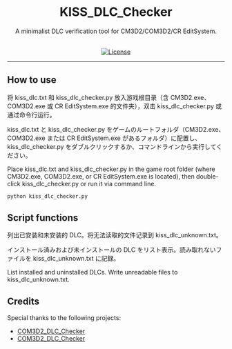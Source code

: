 <div align="center">

<h1>KISS_DLC_Checker</h1>
  
A minimalist DLC verification tool for CM3D2/COM3D2/CR EditSystem.<br><br>
  
[![License](https://img.shields.io/badge/LICENSE-MIT-green.svg?style=for-the-badge)](https://github.com/echoesofanelusiveage/KISS_DLC_Checker/blob/main/LICENSE)

</div>

---

## How to use

将 kiss_dlc.txt 和 kiss_dlc_checker.py 放入游戏根目录（含 CM3D2.exe、COM3D2.exe 或 CR EditSystem.exe 的文件夹），双击 kiss_dlc_checker.py 或通过命令行运行。

kiss_dlc.txt と kiss_dlc_checker.py をゲームのルートフォルダ（CM3D2.exe、COM3D2.exe または CR EditSystem.exe があるフォルダ）に配置し、kiss_dlc_checker.py をダブルクリックするか、コマンドラインから実行してください。

Place kiss_dlc.txt and kiss_dlc_checker.py in the game root folder (where CM3D2.exe, COM3D2.exe, or CR EditSystem.exe is located), then double-click kiss_dlc_checker.py or run it via command line.

```bash
python kiss_dlc_checker.py
```

## Script functions

列出已安装和未安装的 DLC。将无法读取的文件记录到 kiss_dlc_unknown.txt。

インストール済みおよび未インストールの DLC をリスト表示。読み取れないファイルを kiss_dlc_unknown.txt に記録。

List installed and uninstalled DLCs. Write unreadable files to kiss_dlc_unknown.txt.

## Credits
Special thanks to the following projects:
- [COM3D2_DLC_Checker](https://github.com/Tankerch/COM3D2_DLC_Checker)
- [COM3D2_DLC_Checker](https://github.com/krypto5863/COM3D2_DLC_Checker)
